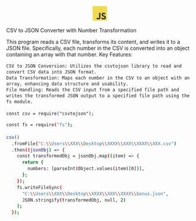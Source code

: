<p align="center"> <a href="https://developer.mozilla.org/en-US/docs/Web/JavaScript" target="_blank" rel="noreferrer"> <img src="https://raw.githubusercontent.com/devicons/devicon/master/icons/javascript/javascript-original.svg" alt="javascript" width="40" height="40"/> </a> </p>

CSV to JSON Converter with Number Transformation

This program reads a CSV file, transforms its content, and writes it to a JSON file. Specifically, each number in the CSV is converted into an object containing an array with that number.
Key Features:

    CSV to JSON Conversion: Utilizes the csvtojson library to read and convert CSV data into JSON format.
    Data Transformation: Maps each number in the CSV to an object with an array, enhancing data structure and usability.
    File Handling: Reads the CSV input from a specified file path and writes the transformed JSON output to a specified file path using the fs module.

    const csv = require("csvtojson");
    
```bash
const fs = require("fs");

csv()
  .fromFile("C:\\Users\\XXX\\Desktop\\XXXX\\XXX\\XXXX\\XXX.csv")
  .then((jsonObj) => {
    const transformedObj = jsonObj.map((item) => {
      return {
        numbers: [parseInt(Object.values(item)[0])],
      };
    });
    fs.writeFileSync(
      "C:\\Users\\XXX\\Desktop\\XXXX\\XXX\\XXXX\\bonus.json",
      JSON.stringify(transformedObj, null, 2)
    );
  });

